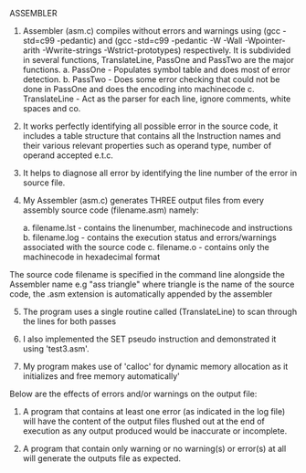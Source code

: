 ASSEMBLER

1.	Assembler (asm.c) compiles without errors and warnings using (gcc -std=c99 -pedantic) and (gcc -std=c99 -pedantic -W -Wall -Wpointer-arith -Wwrite-strings -Wstrict-prototypes) respectively. It is subdivided in several functions, TranslateLine, PassOne and PassTwo are the major functions.
	a.	PassOne -	Populates symbol table and does most of error detection.
	b.	PassTwo -	Does some error checking that could not be done in PassOne and does the encoding into machinecode
	c.	TranslateLine -	Act as the parser for each line, ignore comments, white spaces and co.

2.	It works perfectly identifying all possible error in the source code, it includes a table structure that contains all the Instruction names and their various relevant properties such as operand type, number of operand accepted e.t.c.

3.	It helps to diagnose all error by identifying the line number of the error in source file.

4.	My Assembler (asm.c) generates THREE output files from every assembly source code (filename.asm) namely:

	a.	filename.lst -	contains the linenumber, machinecode and instructions
	b.	filename.log -	contains the execution status and errors/warnings associated with the source code
	c.	filename.o   -	contains only the machinecode in hexadecimal format
	
The source code filename is specified in the command line alongside the Assembler name e.g        "ass triangle"	where triangle is the name of the source code, the .asm extension is automatically appended by the assembler

5.	The program uses a single routine called (TranslateLine) to scan through the lines for both passes

6.	I also implemented the SET pseudo instruction and demonstrated it using 'test3.asm'.

7.	My program makes use of 'calloc' for dynamic memory allocation as it initializes and free memory automatically'

Below are the effects of errors and/or warnings on the output file:

1.	A program that contains at least one error (as indicated in the log file) will have the content of the output files flushed out at the end of execution as any output produced would be inaccurate or incomplete.

2.	A program that contain only warning or no warning(s) or error(s) at all will generate the outputs file as expected.
